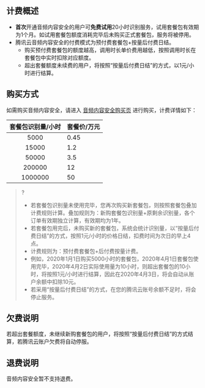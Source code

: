 

## 计费概述

- **首次**开通音频内容安全的用户可**免费试用**20小时识别服务，试用套餐包有效期为1个月。如试用套餐包额度消耗完毕后未购买正式套餐包，服务将被停用。
- 腾讯云音频内容安全的付费模式为预付费套餐包+按量后付费日结。
	- 购买预付费套餐包的额度越高，调用时长单价费用越低，按照调用时长在套餐包中实时扣除对应额度。
	- 超出套餐额度未续费的用户，将按照“按量后付费日结”的方式，以1元/小时进行结算。

## 购买方式
如需购买音频内容安全，请进入 [音频内容安全购买页]() 进行购买，计费详情如下：

| 套餐包识别量/小时 | 套餐价/万元 | 
| :---------------: | ----------- | 
|       5000        | 0.45        |  
|       15000       | 1.2         |                                                              
|       50000       | 3.5         |                                                              
|      200000       | 12          |                                                              
|      1000000      | 50          |          

>?
>- 若套餐包识别量未使用完毕，您再次购买新套餐包，则按照套餐包叠加计费规则计算。叠加规则为：新购套餐包识别量+原剩余识别量，各个订单有效期独立计算，有效期均为1年。
>- 若套餐包用完后，未购买新的套餐包，系统会统计识别量，以“按量后付费日结”的方式，按照1元/小时的价格日结，扣费时间为次日的早上4点。
>  - 计费规则为：预付费套餐包+后付费按量计费。
>  - 例如，2020年1月1日购买5000小时的套餐包，2020年4月1日套餐包使用完毕，2020年4月2日实际使用量为10小时，则超出套餐包的10小时，将按照1元/小时进行结算，因此在2020年4月3日，将会自动从账户余额中扣除10元。
>- 若采用“按量后付费日结”的方式，在您的腾讯云账号余额不足时，将会停止服务。
## 欠费说明

若超出套餐额度，未继续新购套餐包的用户，将按照“按量后付费日结”的方式结算，若腾讯云账户欠费将自动停服。

## 退费说明

音频内容安全暂不支持退费。





